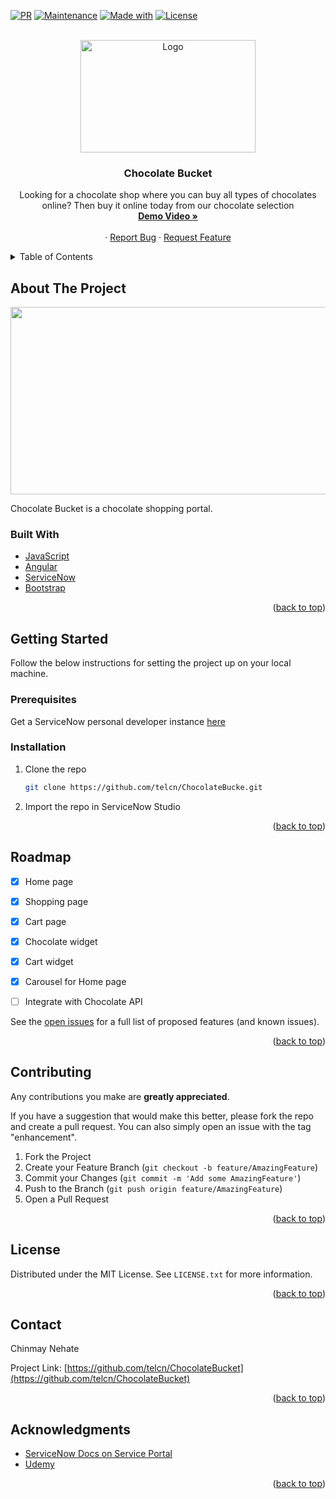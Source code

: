 <div id="top"></div>





[![PR](https://img.shields.io/badge/PRs-Welcome-<COLOR>.svg)][pullreq-url]
[![Maintenance](https://img.shields.io/badge/Maintained%3F-Yes-<COLOR>.svg)](https://github.com/telcn/ChocolateBucket)
[![Made with](https://img.shields.io/badge/Made%20with-Javascript-<COLOR>.svg)](https://www.javascript.com/)
[![License](https://img.shields.io/badge/Licence-MIT-blue.svg)](https://github.com/telcn/ChocolateBucket/blob/master/LICENSE)

<!-- PROJECT LOGO -->
<br />
<div align="center">
  <a href="https://github.com/telcn/ChocolateBucket">
    <img src="https://i.imgur.com/SVpoXcB.png" alt="Logo" width="280" height="180">
    
  </a>

  <h3 align="center">Chocolate Bucket</h3>

  <p align="center">
    Looking for a chocolate shop where you can buy all types of chocolates online? Then buy it online today from our chocolate selection
    <br />
    <a href="https://teamtelstra-my.sharepoint.com/:v:/g/personal/niyati_datta_team_telstra_com/EXkmYtaFlrJKrEUsJqkEINIBPbIuCrZrGjoi1tHHZrk1Nw?e=kUuglM"><strong>Demo Video »</strong></a>
    <br />
    <br />
    <a href="https://github.com/othneildrew/Best-README-Template"></a>
    ·
    <a href="https://github.com/telcn/ChocolateBucket/issues">Report Bug</a>
    ·
    <a href="https://github.com/telcn/ChocolateBucket/issues">Request Feature</a>
  </p>
</div>



<!-- TABLE OF CONTENTS -->
<details>
  <summary>Table of Contents</summary>
  <ol>
    <li>
      <a href="#about-the-project">About The Project</a>
      <ul>
        <li><a href="#built-with">Built With</a></li>
      </ul>
    </li>
    <li>
      <a href="#getting-started">Getting Started</a>
      <ul>
        <li><a href="#prerequisites">Prerequisites</a></li>
        <li><a href="#installation">Installation</a></li>
      </ul>
    </li>
    <li><a href="#usage">Usage</a></li>
    <li><a href="#roadmap">Roadmap</a></li>
    <li><a href="#contributing">Contributing</a></li>
    <li><a href="#license">License</a></li>
    <li><a href="#contact">Contact</a></li>
    <li><a href="#acknowledgments">Acknowledgments</a></li>
  </ol>
</details>



<!-- ABOUT THE PROJECT -->
## About The Project

<img src="https://i.imgur.com/MPLGV0W.png" width="780" height="300">

Chocolate Bucket is a chocolate shopping portal. 



### Built With

* [JavaScript](https://www.javascript.com/)
* [Angular](https://angular.io/)
* [ServiceNow](https://www.servicenow.com/)
* [Bootstrap](https://getbootstrap.com)

<p align="right">(<a href="#top">back to top</a>)</p>



<!-- GETTING STARTED -->
## Getting Started
Follow the below instructions for setting the project up on your local machine.

### Prerequisites

Get a ServiceNow personal developer instance [here](https://developer.servicenow.com/dev.do#!/home)

### Installation

1. Clone the repo
   ```sh
   git clone https://github.com/telcn/ChocolateBucke.git
   ```
2. Import the repo in ServiceNow Studio

<p align="right">(<a href="#top">back to top</a>)</p>





<!-- ROADMAP -->
## Roadmap

- [x] Home page
- [x] Shopping page
- [x] Cart page
- [x] Chocolate widget
- [x] Cart widget
- [x] Carousel for Home page
- [ ] Integrate with Chocolate API
    
    

See the [open issues](https://github.com/telcn/ChocolateBucket/issues) for a full list of proposed features (and known issues).

<p align="right">(<a href="#top">back to top</a>)</p>



<!-- CONTRIBUTING -->
## Contributing

Any contributions you make are **greatly appreciated**.

If you have a suggestion that would make this better, please fork the repo and create a pull request. You can also simply open an issue with the tag "enhancement".

1. Fork the Project
2. Create your Feature Branch (`git checkout -b feature/AmazingFeature`)
3. Commit your Changes (`git commit -m 'Add some AmazingFeature'`)
4. Push to the Branch (`git push origin feature/AmazingFeature`)
5. Open a Pull Request

<p align="right">(<a href="#top">back to top</a>)</p>



<!-- LICENSE -->
## License

Distributed under the MIT License. See `LICENSE.txt` for more information.

<p align="right">(<a href="#top">back to top</a>)</p>



<!-- CONTACT -->
## Contact

Chinmay Nehate 

Project Link: [https://github.com/telcn/ChocolateBucket](https://github.com/telcn/ChocolateBucket)

<p align="right">(<a href="#top">back to top</a>)</p>



<!-- ACKNOWLEDGMENTS -->
## Acknowledgments



* [ServiceNow Docs on Service Portal](https://docs.servicenow.com/bundle/sandiego-servicenow-platform/page/build/service-portal/concept/c_ServicePortal.html)
* [Udemy](https://www.udemy.com/course/servicenow-serviceportal/)


<p align="right">(<a href="#top">back to top</a>)</p>



<!-- MARKDOWN LINKS & IMAGES -->
[product-screenshot]: https://i.imgur.com/MPLGV0W.png
[pullreq-url]: https://github.com/telcn/ChocolateBucket/pulls
